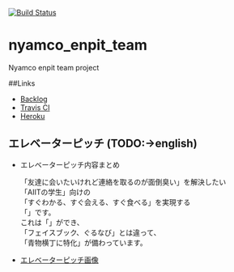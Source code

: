 [![Build Status](https://travis-ci.org/aiit2016/nyamco_enpit_team.svg?branch=master)](https://travis-ci.org/aiit2016/nyamco_enpit_team)

# nyamco_enpit_team
Nyamco enpit team project

##Links
- [Backlog](https://trello.com/b/8wf5MqEp/aiit-enpit-2016-nyamco)
- [Travis CI](https://travis-ci.org/aiit2016/nyamco_enpit_team)
- [Heroku](https://murmuring-citadel-48994.herokuapp.com/)

## エレベーターピッチ (TODO:->english)
- エレベーターピッチ内容まとめ 　　

  「友達に会いたいけれど連絡を取るのが面倒臭い」を解決したい  
  「AIITの学生」向けの  
  「すぐわかる、すぐ会える、すぐ食べる」を実現する  
  「」です。  
  これは「」ができ、  
  「フェイスブック、ぐるなび」とは違って、  
  「青物横丁に特化」が備わっています。  

- [エレベーターピッチ画像](./wireframe/20160929_images/DSC_0370.JPG)
